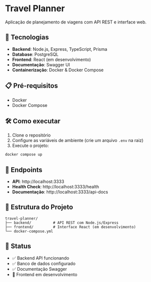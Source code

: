# Travel Planner

Aplicação de planejamento de viagens com API REST e interface web.

## 🚀 Tecnologias

- **Backend**: Node.js, Express, TypeScript, Prisma
- **Database**: PostgreSQL
- **Frontend**: React (em desenvolvimento)
- **Documentação**: Swagger UI
- **Containerização**: Docker & Docker Compose

## 📋 Pré-requisitos

- Docker
- Docker Compose

## 🛠️ Como executar

1. Clone o repositório
2. Configure as variáveis de ambiente (crie um arquivo `.env` na raiz)
3. Execute o projeto:

```bash
docker compose up
```

## 🔗 Endpoints

- **API**: http://localhost:3333
- **Health Check**: http://localhost:3333/health
- **Documentação**: http://localhost:3333/api-docs

## 📁 Estrutura do Projeto

```
travel-planner/
├── backend/          # API REST com Node.js/Express
├── frontend/         # Interface React (em desenvolvimento)
└── docker-compose.yml
```

## 🚧 Status

- ✅ Backend API funcionando
- ✅ Banco de dados configurado
- ✅ Documentação Swagger
- 🚧 Frontend em desenvolvimento 